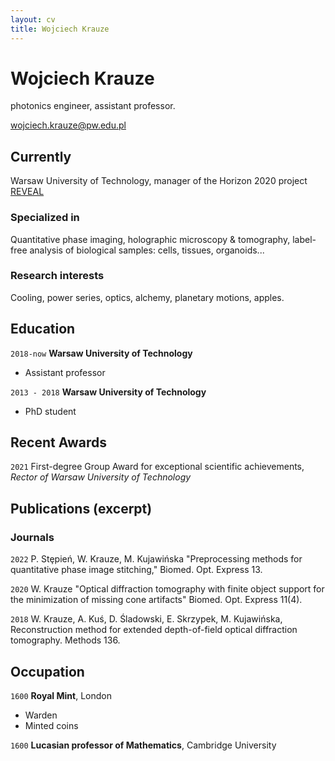 ```yaml
---
layout: cv
title: Wojciech Krauze
---
```

# Wojciech Krauze
photonics engineer, assistant professor.

<div id="webaddress">
<a href="wojciech.krauze@pw.edu.pl">wojciech.krauze@pw.edu.pl</a>
</div>


## Currently

Warsaw University of Technology, manager of the Horizon 2020 project [REVEAL](http://reveal-h2020.eu/)

### Specialized in

Quantitative phase imaging, holographic microscopy & tomography, label-free analysis of biological samples: cells, tissues, organoids...


### Research interests

Cooling, power series, optics, alchemy, planetary motions, apples.


## Education

`2018-now`
__Warsaw University of Technology__

- Assistant professor

`2013 - 2018`
__Warsaw University of Technology__

- PhD student



## Recent Awards

`2021`
First-degree Group Award for exceptional scientific achievements, *Rector of Warsaw University of Technology*




## Publications (excerpt)

<!-- Full list available: [online](https://scholar.google.pl/citations?user=PHKwIp8AAAAJ) -->

### Journals

`2022`
P. Stȩpień, W. Krauze, M. Kujawińska "Preprocessing methods for quantitative phase image stitching," Biomed. Opt. Express 13.

`2020`
W. Krauze "Optical diffraction tomography with finite object support for the minimization of missing cone artifacts" Biomed. Opt. Express 11(4).

`2018`
W. Krauze, A. Kuś, D. Śladowski, E. Skrzypek, M. Kujawińska, Reconstruction method for extended depth-of-field optical diffraction tomography. Methods 136. 



## Occupation

`1600`
__Royal Mint__, London

- Warden
- Minted coins

`1600`
__Lucasian professor of Mathematics__, Cambridge University



<!-- ### Footer

Last updated: July 2022 -->


